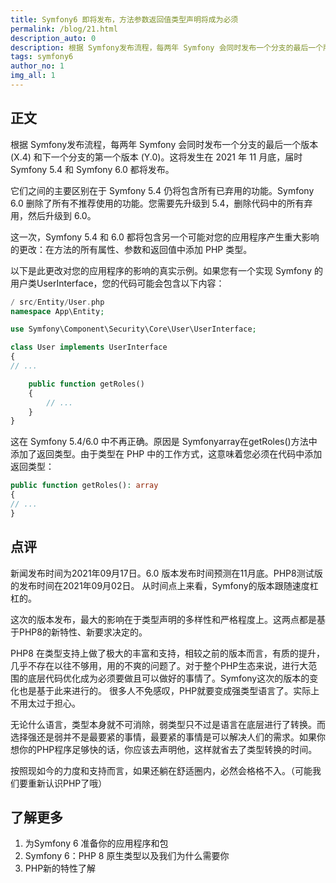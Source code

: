 ```yaml
---
title: Symfony6 即将发布，方法参数返回值类型声明将成为必须
permalink: /blog/21.html
description_auto: 0
description: 根据 Symfony发布流程，每两年 Symfony 会同时发布一个分支的最后一个版本 (X.4) 和下一个分支的第一个版本 (Y.0)。这将发生在 2021 年 11 月底，届时 Symfony 5.4 和 Symfony 6.0 都将发布。
tags: symfony6
author_no: 1
img_all: 1
---
```


## 正文

根据 Symfony发布流程，每两年 Symfony 会同时发布一个分支的最后一个版本 (X.4) 和下一个分支的第一个版本 (Y.0)。这将发生在 2021 年 11 月底，届时 Symfony 5.4 和 Symfony 6.0 都将发布。

它们之间的主要区别在于 Symfony 5.4 仍将包含所有已弃用的功能。Symfony 6.0 删除了所有不推荐使用的功能。您需要先升级到 5.4，删除代码中的所有弃用，然后升级到 6.0。

这一次，Symfony 5.4 和 6.0 都将包含另一个可能对您的应用程序产生重大影响的更改：在方法的所有属性、参数和返回值中添加 PHP 类型。

以下是此更改对您的应用程序的影响的真实示例。如果您有一个实现 Symfony 的用户类UserInterface，您的代码可能会包含以下内容：

```php
/ src/Entity/User.php
namespace App\Entity;

use Symfony\Component\Security\Core\User\UserInterface;

class User implements UserInterface
{
// ...

    public function getRoles()
    {
        // ...
    }
}
```
这在 Symfony 5.4/6.0 中不再正确。原因是 Symfonyarray在getRoles()方法中添加了返回类型。由于类型在 PHP 中的工作方式，这意味着您必须在代码中添加返回类型：
```php
public function getRoles(): array
{
// ...
}
```
## 点评

新闻发布时间为2021年09月17日。6.0 版本发布时间预测在11月底。PHP8测试版的发布时间在2021年09月02日。 从时间点上来看，Symfony的版本跟随速度杠杠的。

这次的版本发布，最大的影响在于类型声明的多样性和严格程度上。这两点都是基于PHP8的新特性、新要求决定的。

PHP8 在类型支持上做了极大的丰富和支持，相较之前的版本而言，有质的提升，几乎不存在以往不够用，用的不爽的问题了。对于整个PHP生态来说，进行大范围的底层代码优化成为必须要做且可以做好的事情了。Symfony这次的版本的变化也是基于此来进行的。
很多人不免感叹，PHP就要变成强类型语言了。实际上不用太过于担心。

无论什么语言，类型本身就不可消除，弱类型只不过是语言在底层进行了转换。而选择强还是弱并不是最要紧的事情，最要紧的事情是可以解决人们的需求。如果你想你的PHP程序足够快的话，你应该去声明他，这样就省去了类型转换的时间。

按照现如今的力度和支持而言，如果还躺在舒适圈内，必然会格格不入。（可能我们要重新认识PHP了哦）

## 了解更多
1. 为Symfony 6 准备你的应用程序和包
2. Symfony 6：PHP 8 原生类型以及我们为什么需要你
3. PHP新的特性了解


